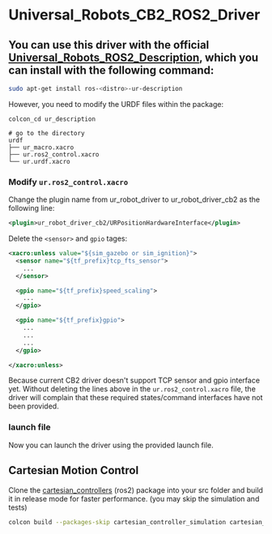 # Universal_Robots_CB2_ROS2_Driver

## You can use this driver with the official [Universal_Robots_ROS2_Description](https://github.com/UniversalRobots/Universal_Robots_ROS2_Description), which you can install with the following command:

```bash
sudo apt-get install ros-<distro>-ur-description
```

However, you need to modify the URDF files within the package:

```
colcon_cd ur_description

# go to the directory
urdf
├── ur_macro.xacro
├── ur.ros2_control.xacro
└── ur.urdf.xacro

```
### Modify `ur.ros2_control.xacro`

Change the plugin name from ur_robot_driver to ur_robot_driver_cb2 as the following line:

```xml
<plugin>ur_robot_driver_cb2/URPositionHardwareInterface</plugin>
```

Delete the `<sensor>` and `gpio` tages:

```xml
<xacro:unless value="${sim_gazebo or sim_ignition}">
  <sensor name="${tf_prefix}tcp_fts_sensor">
    ...
  </sensor>

  <gpio name="${tf_prefix}speed_scaling">
    ...
  </gpio>

  <gpio name="${tf_prefix}gpio">
    ...
    ...
    ...
  </gpio>

</xacro:unless>
```

Because current CB2 driver doesn't support TCP sensor and gpio interface yet. Without deleting the lines above in the `ur.ros2_control.xacro` file, the driver will complain that these required states/command interfaces have not been provided.

### launch file

Now you can launch the driver using the provided launch file.

## Cartesian Motion Control

Clone the [cartesian_controllers](https://github.com/fzi-forschungszentrum-informatik/cartesian_controllers) (ros2) package into your src folder and build it in release mode for faster performance. (you may skip the simulation and tests)

```bash
colcon build --packages-skip cartesian_controller_simulation cartesian_controller_tests --cmake-args -DCMAKE_BUILD_TYPE=Release
```